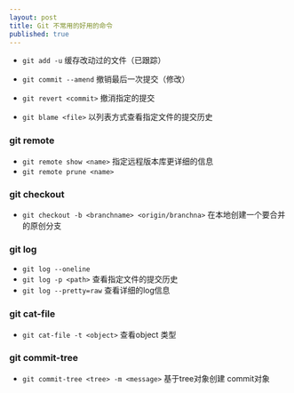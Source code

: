```yaml
---
layout: post
title: Git 不常用的好用的命令
published: true
---
```



- `git add -u` 缓存改动过的文件（已跟踪）

-  `git commit --amend` 撤销最后一次提交（修改）

-  `git revert <commit>` 撤消指定的提交
-   `git blame <file>` 以列表方式查看指定文件的提交历史

### git remote
- `git remote show <name>` 指定远程版本库更详细的信息
- `git remote prune <name>`

### git checkout
- `git checkout -b <branchname> <origin/branchna>` 在本地创建一个要合并的原创分支

### git log
- `git log --oneline`
- `git log -p <path>` 查看指定文件的提交历史
- `git log --pretty=raw`  查看详细的log信息

### git cat-file
- `git cat-file -t <object>`  查看object 类型

### git commit-tree
- `git commit-tree <tree> -m <message>`  基于tree对象创建 commit对象
